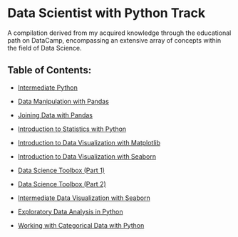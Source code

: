 # Data Scientist with Python Track
A compilation derived from my acquired knowledge through the educational path on DataCamp, encompassing an extensive array of concepts within the field of Data Science.

## Table of Contents:
- <a href="https://github.com/anxta/Data-Scientist-with-Python-Track/tree/main/Intermediate%20Python">Intermediate Python</a>
- <a href="https://github.com/anxta/Data-Scientist-with-Python-Track/tree/main/Data%20Manipulation%20with%20Pandas" > Data Manipulation with Pandas </a>
- <a href="https://github.com/anxta/Data-Scientist-with-Python-Track/tree/main/Joining%20Data%20with%20Pandas" > Joining Data with Pandas </a>
- <a href="https://github.com/anxta/Data-Scientist-with-Python-Track/tree/main/Introduction%20to%20Statistics%20with%20Python" > Introduction to Statistics with Python </a>

- <a href="https://github.com/anxta/Data-Scientist-with-Python-Track/tree/main/Introduction%20to%20Data%20Visualization%20with%20Matplotlib"> Introduction to Data Visualization with Matplotlib</a> 
- <a href="https://github.com/anxta/Data-Scientist-with-Python-Track/tree/main/Introduction%20to%20Data%20Visualization%20with%20Seaborn">  Introduction to Data Visualization with Seaborn </a> 
- <a href="https://github.com/anxta/Data-Scientist-with-Python-Track/tree/main/Data%20Science%20Toolbox%20(Part%201)"> Data Science Toolbox (Part 1) </a>

- <a href="https://github.com/anxta/Data-Scientist-with-Python-Track/tree/main/Python%20Data%20Science%20Toolbox%20(Part%202) " > Data Science Toolbox (Part 2) </a>
  
- <a href= "https://github.com/anxta/Data-Scientist-with-Python-Track/tree/main/Intermediate%20Data%20Visualization%20with%20Seaborn" > Intermediate Data Visualization with Seaborn </a>

- <a href="https://github.com/anxta/Data-Scientist-with-Python-Track/tree/main/Exploratory%20Data%20Analysis%20in%20Python" > Exploratory Data Analysis in Python </a>

- <a href= "https://github.com/anxta/Data-Scientist-with-Python-Track/blob/main/Working%20with%20Categorical%20Data%20with%20Python" > Working with Categorical Data with Python </a>

